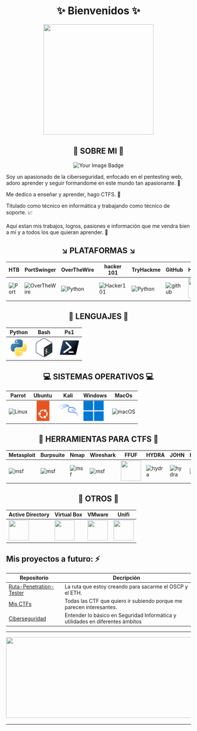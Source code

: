 <h1 align="center"> ✨ Bienvenidos ✨</font> </h1>

<p align="center"><img height=300px width=300px src="https://github.com/user-attachments/assets/28eba669-a8dd-418a-bc8d-cc7c8e147edc"></p>


<h2 align="center"> 👯 SOBRE MI 👯 </h2>

<p align="center">
<img src="https://tryhackme-badges.s3.amazonaws.com/SrVerde.png" alt="Your Image Badge" />
</p>

Soy un apasionado de la ciberseguridad, enfocado en el pentesting web, adoro aprender y seguir formandome en este mundo tan apasionante. 🔴

Me dedico a enseñar y aprender, hago CTFS. 🏴

Titulado como técnico en informática y trabajando como técnico de soporte. 📈

Aquí estan mis trabajos, logros, pasiones e información que me vendra bien a mí y a todos los que quieran aprender. 🥇

<h2 align="center"> ↘️ PLATAFORMAS ↘️ </h2>

| HTB | PortSwinger | OverTheWire | hacker 101 | TryHackme | GitHub | HackTricks | 
| -------- | -------- | -------- | -------- | -------- | -------- | --- | 
| <img src="https://github.com/user-attachments/assets/71ab48b1-1ae4-45f9-80f3-d08f37528f88" title="Python"  alt="Port" width="55" height="55"/>  | <img src="https://github.com/D4l1-web/D4l1-web/assets/79869523/bd290350-af83-4a58-98f5-e41fbfda01b7" title="Python"  alt="OverTheWire" width="55" height="55"/> | <img src="https://github.com/D4l1-web/D4l1-web/assets/79869523/4ac1796b-308f-4901-8267-5e5bfb3eb2a6" title="Python"  alt="Python" width="55" height="55"/>  | <img src="https://github.com/user-attachments/assets/67c967a3-a691-4aae-a3b4-30b556c48862" title="Python"  alt="Hacker101" width="55" height="55"/> |  <img src="https://github.com/user-attachments/assets/7db71473-f9db-46e4-986c-b3d49696dd91" title="Truhackme"  alt="Python" width="55" height="55"/>  | <img src="https://github.com/user-attachments/assets/caa233f3-5f53-46fd-894c-cae163d8a871" alt="github" width=55 height=55> | <img src="https://github.com/user-attachments/assets/5bdabb75-d291-41bc-a5f1-c9bb27454a16" width=55 height=55> 

<h2 align="center"> 📖 LENGUAJES 📖 </h2> 

| Python | Bash | Ps1 | 
| -------- | -------- | -------- |
| <img src="https://github.com/devicons/devicon/blob/master/icons/python/python-original.svg" title="Python"  alt="Python" width="55" height="55"/> | <img src="https://github.com/devicons/devicon/blob/master/icons/bash/bash-original.svg" title="Python"  alt="Python" width="55" height="55"/> | <img src="https://github.com/devicons/devicon/blob/master/icons/powershell/powershell-original.svg" title="Python"  alt="Python" width="55" height="55"/> |

<h2 align="center"> 💻 SISTEMAS OPERATIVOS 💻 </h2> 

| Parrot | Ubuntu | Kali | Windows | MacOs | 
| -------- | -------- | -------- | -------- | -------- |
| <img src="https://github.com/user-attachments/assets/eabc6626-ffe3-441a-85a8-977c62c00260" title="Linux"  alt="Linux" width="55" height="55"/> | <img src="https://github.com/devicons/devicon/blob/master/icons/ubuntu/ubuntu-original.svg" title="Ubuntu"  alt="Ubuntu" width="55" height="55"/> | <img src="https://github.com/canaleal/devicon/blob/new-icon-kali-linux/icons/kalilinux/kalilinux-original-wordmark.svg" title="Linux" alt="Linux" width="55" height="55"/> | <img src="https://github.com/devicons/devicon/blob/master/icons/windows11/windows11-original.svg" title="Linux"  alt="Linux" width="55" height="55"/> | <img src="https://github.com/user-attachments/assets/a2ab549e-2485-4f51-959c-dc6c7a0a7815" alt="macOS" width=55 height=55>

<h2 align="center"> 🧰 HERRAMIENTAS PARA CTFS 🧰 </h2>

| Metasploit | Burpsuite | Nmap | Wireshark | FFUF | HYDRA | JOHN | HASHCAT | SqlMap |
| --------- | --------- | --------- | --------- | --------- | --------- | ------ | ---- | --- |
| <img src="https://github.com/user-attachments/assets/20ef25fd-0a81-4102-bb49-8b8ff45ef3e2" alt="msf" width="55" height="55" /> | <img src="https://github.com/user-attachments/assets/b5862014-823b-45cb-9a3a-592475f2f404" alt="msf" width="85" height="55" /> | <img src="https://github.com/D4l1-web/D4l1-web/assets/79869523/b7acdf30-8619-4d19-bfa3-a337c0341eb3" alt="msf" width="55" height="55" /> | <img src="https://github.com/user-attachments/assets/240dfb24-ef2f-4772-af23-ca7ffb77714c" alt="msf" width="55" height="55" /> | <img src="https://github.com/user-attachments/assets/b2c02510-751c-4a08-ad3f-c8cfef0afb1d" width="55" height="55"> | <img src="https://github.com/user-attachments/assets/0f9dfc09-d78d-406f-ad04-81fa45866f93" alt="hydra" width="55" height="55"/> | <img src="https://github.com/user-attachments/assets/b2be2aa2-7e44-4a29-8efd-19ca244b5830" alt="hydra" width="55" height="55"/> | <img src="https://github.com/user-attachments/assets/02e65713-36d5-49d7-8c84-9fda17d925c2" alt="hydra" width="55" height="55"/> | <img src="https://github.com/user-attachments/assets/74a324fd-7fc3-45be-992a-e34ab3c3e074" width=55px height=55px>

<h2 align="center"> 🥇 OTROS 🥇 </h2>

| Active Directory | Virtual Box | VMware | Unifi
| --- | --- | --- | --- |
| <img src="https://github.com/user-attachments/assets/10128a6e-5c06-4b81-a945-8585e41d1538" width=55 height=55> | <img src="https://github.com/user-attachments/assets/1e7536d1-3c67-460f-a29f-c13ad064284b" width=55 height=55> | <img src="https://github.com/user-attachments/assets/72f9cd17-76d4-42da-b1f1-0a21ad6ec263" width=55 height=55> | <img src="https://github.com/user-attachments/assets/c9d08bb6-0338-4dec-9c4c-6943dac6cbab" width=55 height=55>

## Mis proyectos a futuro: ⚡


Repositorio | Decripción
--- | ---
[Ruta-Penetration-Tester](https://github.com/d4l1v3rd3/PenetrationTester-Ruta) | La ruta que estoy creando para sacarme el OSCP y el ETH.
[Mis CTFs](https://github.com/d4l1v3rd3/CTF) | Todas las CTF que quiero ir subiendo porque me parecen interesantes.
[Ciberseguridad](https://github.com/d4l1v3rd3/Ciberseguridad) | Entender lo básico en Seguridad Informática y utilidades en diferentes ámbitos



---
<p align="center">
 <img width="800" height="220" src="https://streak-stats.demolab.com?user=d4l1v3rd3&theme=dark" >
</p>

---



<div id="header" align="center">
  <img src="https://komarev.com/ghpvc/?username=D4l1-web&style=for-the-badge&color=orange" alt=""/>
</div>


